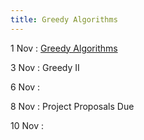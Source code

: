 ```yaml
---
title: Greedy Algorithms 
---
```


1 Nov
: [Greedy Algorithms](https://msu.github.io/csci-432-fall2023/assets/pdfs/11-01_notes.pdf)

3 Nov
: Greedy II

6 Nov
:

8 Nov
: Project Proposals Due

10 Nov
:

